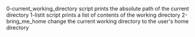 0-current_working_directory script prints the absolute path of the current directory
1-listit script prints a list of contents of the working directory
2-bring_me_home change the current working directory to the user's home directory
